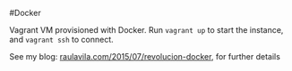 #Docker

Vagrant VM provisioned with Docker. Run `vagrant up` to start the instance, and `vagrant ssh` to connect.

See my blog: [raulavila.com/2015/07/revolucion-docker](http://raulavila.com/2015/07/revolucion-docker), for further details
